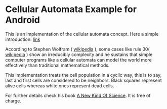 # Cellular Automata Example for Android
This is an implementation of the cellular automata concept. Here a simple introduction: [link](https://natureofcode.com/book/chapter-7-cellular-automata/)

According to Stephen Wolfram ( [wikipedia](https://en.wikipedia.org/wiki/Stephen_Wolfram) ), some cases like rule 30( [wikipedia](https://en.wikipedia.org/wiki/Rule_30) ) show an
irreducibly complexity and he sustains that simple computer programs like a cellular automata can model the world more effectively than traditional mathematical methods.

This implementation treats the cell population in a cyclic way, this is to say, last and first cells are considered to be neighbors. Black squares represent alive cells whereas white ones represent dead cells.

For further details check his book [A New Kind Of Science](https://www.wolframscience.com/nks/). It is free of charge.